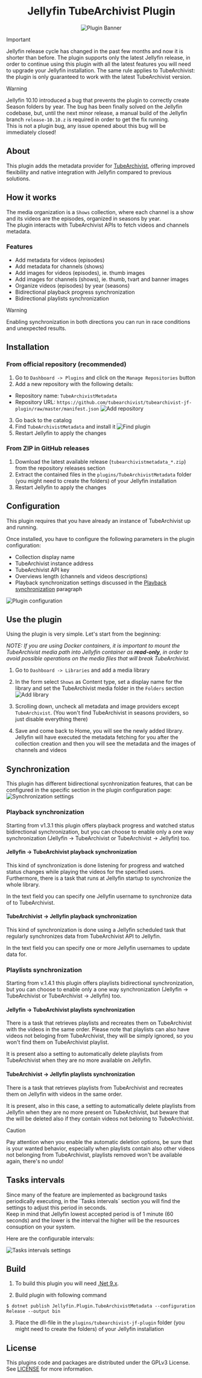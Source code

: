 <h1 align="center">Jellyfin TubeArchivist Plugin</h1>

<p align="center">
<img alt="Plugin Banner" src="https://raw.githubusercontent.com/tubearchivist/tubearchivist-jf-plugin/master/images/logo.png"/>
<br/>
</p>

> [!IMPORTANT]
> Jellyfin release cycle has changed in the past few months and now it is shorter than before. The plugin supports only the latest Jellyfin release, in order to continue using this plugin with all the latest features you will need to upgrade your Jellyfin installation.
> The same rule applies to TubeArchivist: the plugin is only guaranteed to work with the latest TubeArchivist version.

> [!WARNING]
> Jellyfin 10.10 introduced a bug that prevents the plugin to correctly create Season folders by year. The bug has been finally solved on the Jellyfin codebase, but, until the next minor release, a manual build of the Jellyfin branch `release-10.10.z` is required in order to get the fix running.<br>
> This is not a plugin bug, any issue opened about this bug will be immediately closed!

## About

<p>This plugin adds the metadata provider for <a href="https://www.tubearchivist.com/">TubeArchivist</a>, offering improved flexibility and native integration with Jellyfin compared to previous solutions.</p>

## How it works
The media organization is a `Shows` collection, where each channel is a show and its videos are the episodes, organized in seasons by year.<br>
The plugin interacts with TubeArchivist APIs to fetch videos and channels metadata.

### Features
- Add metadata for videos (episodes)
- Add metadata for channels (shows)
- Add images for videos (episodes), ie. thumb images
- Add images for channels (shows), ie. thumb, tvart and banner images
- Organize videos (episodes) by year (seasons)
- Bidirectional playback progress synchronization
- Bidirectional playlists synchronization

> [!WARNING]
> Enabling synchronization in both directions you can run in race conditions and unexpected results.

## Installation
### From official repository (recommended)
1. Go to `Dashboard -> Plugins` and click on the `Manage Repositories` button
2. Add a new repository with the following details:
- Repository name: `TubeArchivistMetadata`
- Repository URL: `https://github.com/tubearchivist/tubearchivist-jf-plugin/raw/master/manifest.json`
  ![Add repository](https://github.com/user-attachments/assets/337ba921-bc97-47ea-815c-c664cf7661a2)

3. Go back to the catalog
4. Find `TubeArchivistMetadata` and install it
![Find plugin](https://github.com/user-attachments/assets/41f7315b-27c6-47dd-958f-21a232c30013)
5. Restart Jellyfin to apply the changes

### From ZIP in GitHub releases
1. Download the latest available release (`tubearchivistmetadata_*.zip`) from the repository releases section
2. Extract the contained files in the `plugins/TubeArchivistMetadata` folder (you might need to create the folders) of your Jellyfin installation
3. Restart Jellyfin to apply the changes

## Configuration
<p>This plugin requires that you have already an instance of TubeArchivist up and running.</p>
Once installed, you have to configure the following parameters in the plugin configuration:
<ul>
    <li>Collection display name</li>
    <li>TubeArchivist instance address</li>
    <li>TubeArchivist API key</li>
    <li>Overviews length (channels and videos descriptions)</li>
    <li>Playback synchronization settings discussed in the <a href="#playback-synchronization">Playback synchronization</a> paragraph</li>
</ul>

![Plugin configuration](https://github.com/tubearchivist/tubearchivist-jf-plugin/assets/31162436/d34464ea-ddfb-44b3-9d3e-5d5974956c58)


## Use the plugin
<p>Using the plugin is very simple. Let's start from the beginning:</p>

_NOTE: If you are using Docker containers, it is important to mount the TubeArchivist media path into Jellyfin container as **read-only**, in order to avoid possible operations on the media files that will break TubeArchivist._ <br>
1. Go to `Dashboard -> Libraries` and add a media library
2. In the form select `Shows` as Content type, set a display name for the library and set the TubeArchivist media folder in the `Folders` section
![Add library](https://github.com/tubearchivist/tubearchivist-jf-plugin/assets/31162436/1eca534e-0929-4134-8587-3cff0009f618)

4. Scrolling down, uncheck all metadata and image providers except `TubeArchivist`. (You won't find TubeArchivist in seasons providers, so just disable everything there)
5. Save and come back to Home, you will see the newly added library. Jellyfin will have executed the metadata fetching for you after the collection creation and then you will see the metadata and the images of channels and videos


## Synchronization
This plugin has different bidirectional sycnhronization features, that can be configured in the specific section in the plugin configuration page:
![Synchronization settings](https://github.com/user-attachments/assets/b0bb556b-fce3-4a3e-bc6c-b0a2b482cedc)

### Playback synchronization
<p>Starting from v1.3.1 this plugin offers playback progress and watched status bidirectional synchronization, but you can choose to enable only a one way synchronization (Jellyfin -> TubeArchivist or TubeArchivist -> Jellyfin) too.</p>

#### Jellyfin -> TubeArchivist playback synchronization
<p>This kind of synchronization is done listening for progress and watched status changes while playing the videos for the specified users.<br>Furthermore, there is a task that runs at Jellyfin startup to synchronize the whole library.</p>
<p>In the text field you can specify one Jellyfin username to synchronize data of to TubeArchivist.</p>

#### TubeArchivist -> Jellyfin playback synchronization
<p>This kind of synchronization is done using a Jellyfin scheduled task that regularly synchronizes data from TubeArchivist API to Jellyfin.</p>
<p>In the text field you can specify one or more Jellyfin usernames to update data for.</p>

### Playlists synchronization
<p>Starting from v.1.4.1 this plugin offers playlists bidirectional synchronization, but you can choose to enable only a one way synchronization (Jellyfin -> TubeArchivist or TubeArchivist -> Jellyfin) too.</p>

#### Jellyfin -> TubeArchivist playlists synchronization
<p>There is a task that retrieves playlists and recreates them on TubeArchivist with the videos in the same order. Please note that playlists can also have videos not beloging from TubeArchivist, they will be simply ignored, so you won't find them on TubeArchivist playlist.</p>
<p>It is present also a setting to automatically delete playlists from TubeArchivist when they are no more available on Jellyfin.</p>

#### TubeArchivist -> Jellyfin playlists synchronization
<p>There is a task that retrieves playlists from TubeArchivist and recreates them on Jellyfin with videos in the same order.</p>
<p>It is present, also in this case, a setting to automatically delete playlists from Jellyfin when they are no more present on TubeArchivist, but beware that the will be deleted also if they contain videos not beloning to TubeArchivist.</p>

> [!CAUTION]
> Pay attention when you enable the automatic deletion options, be sure that is your wanted behavior, especially when playlists contain also other videos not belonging from TubeArchivist, playlists removed won't be available again, there's no undo!


## Tasks intervals
<p>Since many of the feature are implemented as background tasks periodically executing, in the `Tasks intervals` section you will find the settings to adjust this period in seconds.<br>
Keep in mind that Jellyfin lowest accepted period is of 1 minute (60 seconds) and the lower is the interval the higher will be the resources consuption on your system.</p>
<p>Here are the configurable intervals:</p>

![Tasks intervals settings](https://github.com/user-attachments/assets/19db6b83-6715-477d-8ce7-b78526e87ba9)


## Build

1. To build this plugin you will need [.Net 9.x](https://dotnet.microsoft.com/download/dotnet/9.0).

2. Build plugin with following command
  ```
  $ dotnet publish Jellyfin.Plugin.TubeArchivistMetadata --configuration Release --output bin
  ```

3. Place the dll-file in the `plugins/tubearchivist-jf-plugin` folder (you might need to create the folders) of your Jellyfin installation

## License

This plugins code and packages are distributed under the GPLv3 License. See [LICENSE](./LICENSE) for more information.
